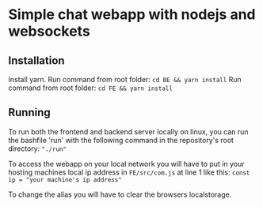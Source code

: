 # Simple chat webapp with nodejs and websockets

## Installation
Install yarn.
Run command from root folder: `cd BE && yarn install`
Run command from root folder: `cd FE && yarn install`

## Running
To run both the frontend and backend server locally on linux, you can run the bashfile 'run' with the following command in the repository's root directory: `"./run"`

To access the webapp on your local network you will have to put in your hosting machines local ip address in `FE/src/com.js` at line 1 like this: `const ip = "your machine's ip address"`



To change the alias you will have to clear the browsers localstorage.
